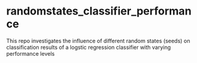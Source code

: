 # randomstates_classifier_performance
This repo investigates the influence of different random states (seeds) on classification results of a logstic regression classifier with varying performance levels
